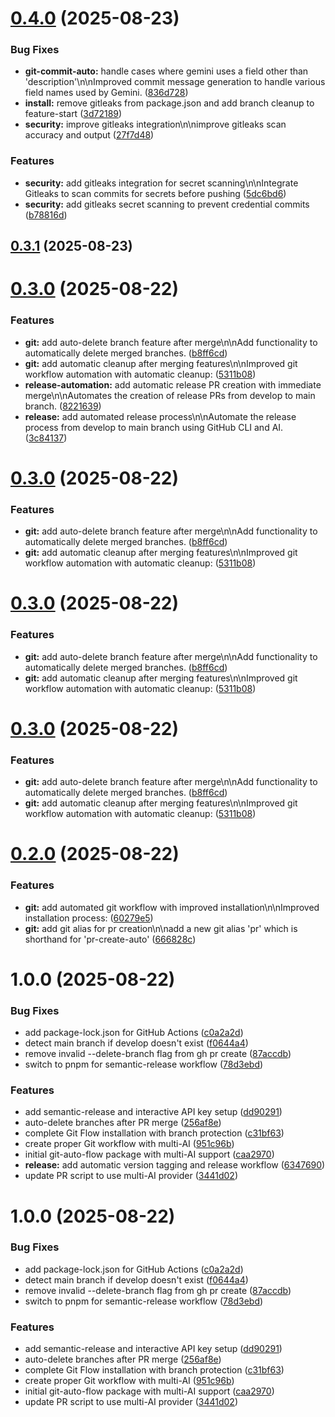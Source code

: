 # [0.4.0](https://github.com/genix-x/git-auto-flow/compare/v0.3.1...v0.4.0) (2025-08-23)


### Bug Fixes

* **git-commit-auto:** handle cases where gemini uses a field other than 'description'\n\nImproved commit message generation to handle various field names used by Gemini. ([836d728](https://github.com/genix-x/git-auto-flow/commit/836d728997257a14e2170476963cfbeb2176837e))
* **install:** remove gitleaks from package.json and add branch cleanup to feature-start ([3d72189](https://github.com/genix-x/git-auto-flow/commit/3d721899ea9902d07eed943c29408d616cd3c67d))
* **security:** improve gitleaks integration\n\nimprove gitleaks scan accuracy and output ([27f7d48](https://github.com/genix-x/git-auto-flow/commit/27f7d489458b8dd87cd6d9e536d378dd041da8ae))


### Features

* **security:** add gitleaks integration for secret scanning\n\nIntegrate Gitleaks to scan commits for secrets before pushing ([5dc6bd6](https://github.com/genix-x/git-auto-flow/commit/5dc6bd60ad213869df231b95ec9bdd2fa5b1a13c))
* **security:** add gitleaks secret scanning to prevent credential commits ([b78816d](https://github.com/genix-x/git-auto-flow/commit/b78816d399eec82886373a6d7b285ebf8faee040))

## [0.3.1](https://github.com/genix-x/git-auto-flow/compare/v0.3.0...v0.3.1) (2025-08-23)

# [0.3.0](https://github.com/genix-x/git-auto-flow/compare/v0.2.0...v0.3.0) (2025-08-22)


### Features

* **git:** add auto-delete branch feature after merge\n\nAdd functionality to automatically delete merged branches. ([b8ff6cd](https://github.com/genix-x/git-auto-flow/commit/b8ff6cd497e9e8e0b84b184874400af85501cbf6))
* **git:** add automatic cleanup after merging features\n\nImproved git workflow automation with automatic cleanup: ([5311b08](https://github.com/genix-x/git-auto-flow/commit/5311b08a060d943810b0c2edb92ef8d19418f7f9))
* **release-automation:** add automatic release PR creation with immediate merge\n\nAutomates the creation of release PRs from develop to main branch. ([8221639](https://github.com/genix-x/git-auto-flow/commit/8221639aff49cb49d0f3034fb4c0f8bbe378c5ab))
* **release:** add automated release process\n\nAutomate the release process from develop to main branch using GitHub CLI and AI. ([3c84137](https://github.com/genix-x/git-auto-flow/commit/3c8413720c803699fdcfb184aa6aa597e1624d26))

# [0.3.0](https://github.com/genix-x/git-auto-flow/compare/v0.2.0...v0.3.0) (2025-08-22)


### Features

* **git:** add auto-delete branch feature after merge\n\nAdd functionality to automatically delete merged branches. ([b8ff6cd](https://github.com/genix-x/git-auto-flow/commit/b8ff6cd497e9e8e0b84b184874400af85501cbf6))
* **git:** add automatic cleanup after merging features\n\nImproved git workflow automation with automatic cleanup: ([5311b08](https://github.com/genix-x/git-auto-flow/commit/5311b08a060d943810b0c2edb92ef8d19418f7f9))

# [0.3.0](https://github.com/genix-x/git-auto-flow/compare/v0.2.0...v0.3.0) (2025-08-22)


### Features

* **git:** add auto-delete branch feature after merge\n\nAdd functionality to automatically delete merged branches. ([b8ff6cd](https://github.com/genix-x/git-auto-flow/commit/b8ff6cd497e9e8e0b84b184874400af85501cbf6))
* **git:** add automatic cleanup after merging features\n\nImproved git workflow automation with automatic cleanup: ([5311b08](https://github.com/genix-x/git-auto-flow/commit/5311b08a060d943810b0c2edb92ef8d19418f7f9))

# [0.3.0](https://github.com/genix-x/git-auto-flow/compare/v0.2.0...v0.3.0) (2025-08-22)


### Features

* **git:** add auto-delete branch feature after merge\n\nAdd functionality to automatically delete merged branches. ([b8ff6cd](https://github.com/genix-x/git-auto-flow/commit/b8ff6cd497e9e8e0b84b184874400af85501cbf6))
* **git:** add automatic cleanup after merging features\n\nImproved git workflow automation with automatic cleanup: ([5311b08](https://github.com/genix-x/git-auto-flow/commit/5311b08a060d943810b0c2edb92ef8d19418f7f9))

# [0.2.0](https://github.com/genix-x/git-auto-flow/compare/v0.1.0...v0.2.0) (2025-08-22)


### Features

* **git:** add automated git workflow with improved installation\n\nImproved installation process: ([60279e5](https://github.com/genix-x/git-auto-flow/commit/60279e5cb40d5ef286d416e3aac177c7f9dc7b4e))
* **git:** add git alias for pr creation\n\nadd a new git alias 'pr' which is shorthand for 'pr-create-auto' ([666828c](https://github.com/genix-x/git-auto-flow/commit/666828c5ae2bc9cb81deaffb83fc0fbbac79ec8d))

# 1.0.0 (2025-08-22)


### Bug Fixes

* add package-lock.json for GitHub Actions ([c0a2a2d](https://github.com/genix-x/git-auto-flow/commit/c0a2a2dd937c828b369020ff75739d59210774f4))
* detect main branch if develop doesn't exist ([f0644a4](https://github.com/genix-x/git-auto-flow/commit/f0644a4a279a9bdb3d3ce264e07da92a77668114))
* remove invalid --delete-branch flag from gh pr create ([87accdb](https://github.com/genix-x/git-auto-flow/commit/87accdb9581d9e1ac479edff1431e89cb65a6717))
* switch to pnpm for semantic-release workflow ([78d3ebd](https://github.com/genix-x/git-auto-flow/commit/78d3ebd9b2aaea1791bc229c34cb0aee9b56b999))


### Features

* add semantic-release and interactive API key setup ([dd90291](https://github.com/genix-x/git-auto-flow/commit/dd90291220d5a838536747a808a53ddf74e7f3e7))
* auto-delete branches after PR merge ([256af8e](https://github.com/genix-x/git-auto-flow/commit/256af8e84d9393a531d692f323c6d50928f6ffae))
* complete Git Flow installation with branch protection ([c31bf63](https://github.com/genix-x/git-auto-flow/commit/c31bf636a22cbbc5ea641e039b64643f747d12c8))
* create proper Git workflow with multi-AI ([951c96b](https://github.com/genix-x/git-auto-flow/commit/951c96b1ca1374bbea64f3d786adb974f0a17234))
* initial git-auto-flow package with multi-AI support ([caa2970](https://github.com/genix-x/git-auto-flow/commit/caa2970a982c41be8120b5bdebfe71fd6020fe53))
* **release:** add automatic version tagging and release workflow ([6347690](https://github.com/genix-x/git-auto-flow/commit/63476908c4fb5ae70a682e5a107595620651c7dc))
* update PR script to use multi-AI provider ([3441d02](https://github.com/genix-x/git-auto-flow/commit/3441d02410b61194dc95deefe00dca5ca32bc310))

# 1.0.0 (2025-08-22)


### Bug Fixes

* add package-lock.json for GitHub Actions ([c0a2a2d](https://github.com/genix-x/git-auto-flow/commit/c0a2a2dd937c828b369020ff75739d59210774f4))
* detect main branch if develop doesn't exist ([f0644a4](https://github.com/genix-x/git-auto-flow/commit/f0644a4a279a9bdb3d3ce264e07da92a77668114))
* remove invalid --delete-branch flag from gh pr create ([87accdb](https://github.com/genix-x/git-auto-flow/commit/87accdb9581d9e1ac479edff1431e89cb65a6717))
* switch to pnpm for semantic-release workflow ([78d3ebd](https://github.com/genix-x/git-auto-flow/commit/78d3ebd9b2aaea1791bc229c34cb0aee9b56b999))


### Features

* add semantic-release and interactive API key setup ([dd90291](https://github.com/genix-x/git-auto-flow/commit/dd90291220d5a838536747a808a53ddf74e7f3e7))
* auto-delete branches after PR merge ([256af8e](https://github.com/genix-x/git-auto-flow/commit/256af8e84d9393a531d692f323c6d50928f6ffae))
* complete Git Flow installation with branch protection ([c31bf63](https://github.com/genix-x/git-auto-flow/commit/c31bf636a22cbbc5ea641e039b64643f747d12c8))
* create proper Git workflow with multi-AI ([951c96b](https://github.com/genix-x/git-auto-flow/commit/951c96b1ca1374bbea64f3d786adb974f0a17234))
* initial git-auto-flow package with multi-AI support ([caa2970](https://github.com/genix-x/git-auto-flow/commit/caa2970a982c41be8120b5bdebfe71fd6020fe53))
* update PR script to use multi-AI provider ([3441d02](https://github.com/genix-x/git-auto-flow/commit/3441d02410b61194dc95deefe00dca5ca32bc310))

